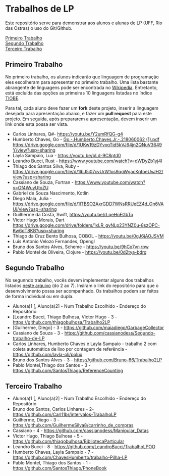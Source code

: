 # Trabalhos de LP

Este repositório serve para demonstrar aos alunos e alunas de LP (UFF, Rio das Ostras) o uso do Git/Github. 

[Primeiro Trabalho](#primeiro-trabalho)\
[Segundo Trabalho](#segundo-trabalho)\
[Terceiro Trabalho](#terceiro-trabalho)

## Primeiro Trabalho

No primeiro trabalho, os alunos indicarão que linguagem de programação eles escolheram para apresentar no primeiro trabalho. Uma lista bastante abrangente de linguagens pode ser encontrada no [Wikipedia](https://en.wikipedia.org/wiki/List_of_programming_languages). Entretanto, está excluída das opções as primeiras 10 linguagens listadas no índice [TIOBE](https://www.tiobe.com/tiobe-index/).

Para tal, cada aluno deve fazer um **fork** deste projeto, inserir a linguagem desejada para apresentação abaixo, e fazer um **pull request** para este projeto. Em seguida, após prepararem a apresentação, devem inserir um link onde esta possa ser vista.

* Carlos Linhares, Q#- https://youtu.be/Y2umRfQG-g4
* Humberto Chaves, Go - [Go.-.Humberto.Chaves.Jr.-.218060062 (1).pdf](https://github.com/carlosbazilio/primeiro_trabalho_lp/files/5284521/Go.-.Humberto.Chaves.Jr.-.218060062.1.pdf)
   https://drive.google.com/file/d/1UKw19zDYvxqTid5kVJ64jn2QNuV3649Y/view?usp=sharing
* Layla Sampaio, Lua - https://youtu.be/bLd-9C8ptd0
* Leandro Bucci, Rust - https://www.youtube.com/watch?v=dWDyZb1yj4I
* Thiago dos Santos Silva, Ruby - https://drive.google.com/file/d/1lbJ5i07cvUrW1os9qoWgacKqfoeUvJH2/view?usp=sharing
* Cassiano de Souza, Fortran - https://www.youtube.com/watch?v=Of4WuyUtoZU
* Gabriel de Souza Nascimento, Kotlin
* Diego Maia, Julia - https://drive.google.com/file/d/1lTBSO2AxrGDD7WNsRRUeEZ4d_On6VAUj/view?usp=sharing
* Guilherme da Costa, Swift, https://youtu.be/rLqeHnFGbTo
* Victor Hugo Morais, Dart https://drive.google.com/drive/folders/1xLR_gvNLp23YNZ0u-8szOPC-Kw6dT8KB?usp=sharing
* Thiago da Cruz Bento Bulhosa, COBOL - https://youtu.be/0gJ6jAOJSVM
* Luis Antonio Velozo Fernandes, Opengl
* Bruno dos Santos Alves, Scheme - https://youtu.be/9hCx7vr-rpw
* Pablo Montel de Oliveira, Clojure - https://youtu.be/0d2tya-bdrg

## Segundo Trabalho

No segunndo trabalho, vocês devem implementar alguns dos trabalhos listados [neste arquivo](http://www2.ic.uff.br/~bazilio/cursos/lp/material/Trabalhos.pdf) (do 2 ao 7). Insiram o link do repositório para que o desenvolvimento possa ser acompanhado. Os trabalhos podem ser feitos de forma individual ou em dupla.

* Aluno(a)1 [, Aluno(a)2] - Num Trabalho Escolhido - Endereço do Repositório
* [Leandro Bucci, Thiago Bulhosa, Victor Hugo - 3 - https://github.com/thiagobulhosa/Trabalho2LP
* [Guilherme, Diego] - 3 - https://github.com/maiadiego/GarbageCollector
* Cassiano de Souza - 3 - https://github.com/cassianodess/Segundo-trabalho-de-LP
* Carlos Linhares, Humberto Chaves e Layla Sampaio - trabalho 2 com coleta automática de lixo por contagem de referência -https://github.com/layla-oli/polux
* Bruno dos Santos Alves - 3 - https://github.com/Bruno-66/Trabalho2LP
* Pablo Montel,Thiago dos Santos - 3 - https://github.com/SantosThiago/ReferenceCounting

## Terceiro Trabalho

* Aluno(a)1 [, Aluno(a)2] - Num Trabalho Escolhido - Endereço do Repositório
* Bruno dos Santos, Carlos Linhares - 2- https://github.com/Carl11br/intervalos-TrabalhoLP
* Guilherme, Diego - 3 - https://github.com/GuilhermeSilva8/carrinho_de_compras
* Cassiano - 4 - https://github.com/cassianodess/Manipular_Datas
* Victor Hugo, Thiago Bulhosa - 5 - https://github.com/thiagobulhosa/BibliotecaParticular
* Leandro Bucci - 8 - https://github.com/LeandroBucci/TrabalhoLPOO
* Humberto Chaves, Layla Sampaio - 7 - https://github.com/ChavesHumberto/trabalho-Pilha-LP
* Pablo Montel, Thiago dos Santos - 1 - https://github.com/SantosThiago/PhoneBook
